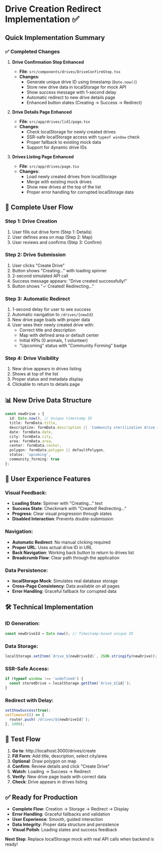 # Drive Creation Redirect Implementation ✅

## Quick Implementation Summary

### ✅ **Completed Changes**

1. **Drive Confirmation Step Enhanced**
   - **File**: `src/components/drives/DriveConfirmStep.tsx`
   - **Changes**:
     - Generate unique drive ID using timestamp (`Date.now()`)
     - Store new drive data in localStorage for mock API
     - Show success message with 1-second delay
     - Automatic redirect to new drive details page
     - Enhanced button states (Creating → Success → Redirect)

2. **Drive Details Page Enhanced**
   - **File**: `src/app/drives/[id]/page.tsx`
   - **Changes**:
     - Check localStorage for newly created drives
     - SSR-safe localStorage access with `typeof window` check
     - Proper fallback to existing mock data
     - Support for dynamic drive IDs

3. **Drives Listing Page Enhanced**
   - **File**: `src/app/drives/page.tsx`
   - **Changes**:
     - Load newly created drives from localStorage
     - Merge with existing mock drives
     - Show new drives at the top of the list
     - Proper error handling for corrupted localStorage data

## 🔄 **Complete User Flow**

### Step 1: Drive Creation
1. User fills out drive form (Step 1: Details)
2. User defines area on map (Step 2: Map)
3. User reviews and confirms (Step 3: Confirm)

### Step 2: Drive Submission
1. User clicks "Create Drive"
2. Button shows "Creating..." with loading spinner
3. 2-second simulated API call
4. Success message appears: "Drive created successfully!"
5. Button shows "✓ Created! Redirecting..."

### Step 3: Automatic Redirect
1. 1-second delay for user to see success
2. Automatic navigation to `/drives/{newId}`
3. New drive page loads with proper data
4. User sees their newly created drive with:
   - Correct title and description
   - Map with defined area or default center
   - Initial KPIs (0 animals, 1 volunteer)
   - "Upcoming" status with "Community Forming" badge

### Step 4: Drive Visibility
1. New drive appears in drives listing
2. Shows at top of the list
3. Proper status and metadata display
4. Clickable to return to details page

## 📊 **New Drive Data Structure**

```typescript
const newDrive = {
  id: Date.now(), // Unique timestamp ID
  title: formData.title,
  description: formData.description || `Community sterilization drive in ${formData.area}`,
  date: formData.date,
  city: formData.city,
  area: formData.area,
  center: formData.center,
  polygon: formData.polygon || defaultPolygon,
  status: 'upcoming',
  community_forming: true
};
```

## 🎨 **User Experience Features**

### Visual Feedback:
- **Loading State**: Spinner with "Creating..." text
- **Success State**: Checkmark with "Created! Redirecting..." 
- **Progress**: Clear visual progression through states
- **Disabled Interaction**: Prevents double-submission

### Navigation:
- **Automatic Redirect**: No manual clicking required
- **Proper URL**: Uses actual drive ID in URL
- **Back Navigation**: Working back button to return to drives list
- **Breadcrumb Flow**: Clear path through the application

### Data Persistence:
- **localStorage Mock**: Simulates real database storage
- **Cross-Page Consistency**: Data available on all pages
- **Error Handling**: Graceful fallback for corrupted data

## 🛠️ **Technical Implementation**

### ID Generation:
```typescript
const newDriveId = Date.now(); // Timestamp-based unique ID
```

### Data Storage:
```typescript
localStorage.setItem(`drive_${newDriveId}`, JSON.stringify(newDrive));
```

### SSR-Safe Access:
```typescript
if (typeof window !== 'undefined') {
  const storedDrive = localStorage.getItem(`drive_${id}`);
}
```

### Redirect with Delay:
```typescript
setShowSuccess(true);
setTimeout(() => {
  router.push(`/drives/${newDriveId}`);
}, 1000);
```

## 🎯 **Test Flow**

1. **Go to**: http://localhost:3000/drives/create
2. **Fill Form**: Add title, description, select city/area
3. **Optional**: Draw polygon on map
4. **Confirm**: Review details and click "Create Drive"
5. **Watch**: Loading → Success → Redirect
6. **Verify**: New drive page loads with correct data
7. **Check**: Drive appears in drives listing

## ✅ **Ready for Production**

- **Complete Flow**: Creation → Storage → Redirect → Display
- **Error Handling**: Graceful fallbacks and validation
- **User Experience**: Smooth, guided interaction
- **Data Integrity**: Proper data structure and persistence
- **Visual Polish**: Loading states and success feedback

**Next Step**: Replace localStorage mock with real API calls when backend is ready!
